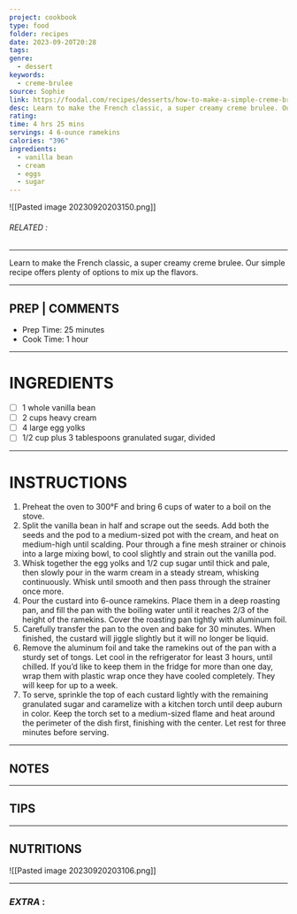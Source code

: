 ```yaml
---
project: cookbook
type: food
folder: recipes
date: 2023-09-20T20:28
tags: 
genre:
  - dessert
keywords:
  - creme-brulee
source: Sophie
link: https://foodal.com/recipes/desserts/how-to-make-a-simple-creme-brulee/
desc: Learn to make the French classic, a super creamy creme brulee. Our simple recipe offers plenty of options to mix up the flavors.
rating: 
time: 4 hrs 25 mins
servings: 4 6-ounce ramekins
calories: "396"
ingredients:
  - vanilla bean
  - cream
  - eggs
  - sugar
---
```


![[Pasted image 20230920203150.png]]
###### *RELATED* : 
---
Learn to make the French classic, a super creamy creme brulee. Our simple recipe offers plenty of options to mix up the flavors.

---
## PREP | COMMENTS

- Prep Time: 25 minutes
- Cook Time: 1 hour

---
# INGREDIENTS

- [ ] 1 whole vanilla bean
- [ ] 2 cups heavy cream
- [ ] 4 large egg yolks
- [ ] 1/2 cup plus 3 tablespoons granulated sugar, divided

---
# INSTRUCTIONS

1. Preheat the oven to 300°F and bring 6 cups of water to a boil on the stove.
2. Split the vanilla bean in half and scrape out the seeds. Add both the seeds and the pod to a medium-sized pot with the cream, and heat on medium-high until scalding. Pour through a fine mesh strainer or chinois into a large mixing bowl, to cool slightly and strain out the vanilla pod.
3. Whisk together the egg yolks and 1/2 cup sugar until thick and pale, then slowly pour in the warm cream in a steady stream, whisking continuously. Whisk until smooth and then pass through the strainer once more.
4. Pour the custard into 6-ounce ramekins. Place them in a deep roasting pan, and fill the pan with the boiling water until it reaches 2/3 of the height of the ramekins. Cover the roasting pan tightly with aluminum foil.
5. Carefully transfer the pan to the oven and bake for 30 minutes. When finished, the custard will jiggle slightly but it will no longer be liquid.
6. Remove the aluminum foil and take the ramekins out of the pan with a sturdy set of tongs. Let cool in the refrigerator for least 3 hours, until chilled. If you’d like to keep them in the fridge for more than one day, wrap them with plastic wrap once they have cooled completely. They will keep for up to a week.
7. To serve, sprinkle the top of each custard lightly with the remaining granulated sugar and caramelize with a kitchen torch until deep auburn in color. Keep the torch set to a medium-sized flame and heat around the perimeter of the dish first, finishing with the center. Let rest for three minutes before serving.

---
## NOTES



---
## TIPS



---
## NUTRITIONS

![[Pasted image 20230920203106.png]]

---
### *EXTRA* :



